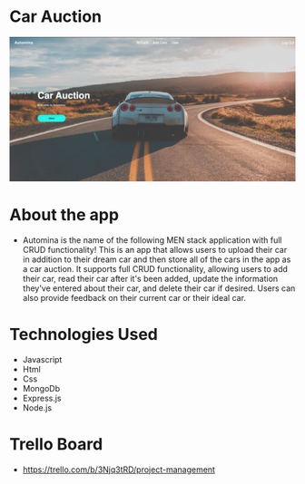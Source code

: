 # Car Auction 

![car](./public/images/Screen%20Shot%202022-10-13%20at%205.32.11%20PM.png)

# About the app 
* Automina is the name of the following MEN stack application with full CRUD functionality! This is an app that allows users to upload their car in addition to their dream car and then store all of the cars in the app as a car auction. It supports full CRUD functionality, allowing users to add their car, read their car after it's been added, update the information they've entered about their car, and delete their car if desired. Users can also provide feedback on their current car or their ideal car.

# Technologies Used 

* Javascript
* Html 
* Css
* MongoDb 
* Express.js 
* Node.js 

# Trello Board 

* https://trello.com/b/3Njq3tRD/project-management

